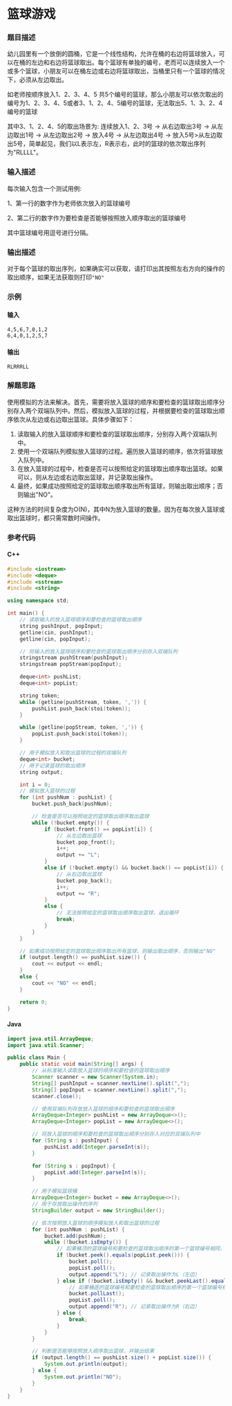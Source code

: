 # 篮球游戏

### 题目描述

幼儿园里有一个放倒的圆桶，它是一个线性结构，允许在桶的右边将篮球放入，可以在桶的左边和右边将篮球取出。每个篮球有单独的编号，老而可以连续放入一个或多个篮球，小朋友可以在桶左边或右边将篮球取出，当桶里只有一个篮球的情况下，必须从左边取出。

如老师按顺序放入1、2、3、4、5 共5个编号的篮球，那么小朋友可以依次取出的编号为1、2、3、4、5或者3、1、2、4、5编号的篮球，无法取出5、1、3、2、4编号的篮球

其中3、1、2、4、5的取出场景为: 连续放入1、2、3号 -> 从右边取出3号 -> 从左边取出1号 -> 从左边取出2号 -> 放入4号 -> 从左边取出4号 -> 放入5号>从左边取出5号，简单起见，我们以L表示左，R表示右，此时的篮球的依次取出序列为"RLLLL"。

### 输入描述

每次输入包含一个测试用例:

1、第一行的数字作为老师依次放入的篮球编号

2、第二行的数字作为要检查是否能够按照放入顺序取出的篮球编号

其中篮球编号用逗号进行分隔。

### 输出描述

对于每个篮球的取出序列，如果确实可以获取，请打印出其按照左右方向的操作的取出顺序，如果无法获取则打印`"NO"`

### 示例

#### 输入

```
4,5,6,7,0,1,2
6,4,0,1,2,5,7
```

#### 输出

```
RLRRRLL
```

### 解题思路

使用模拟的方法来解决。首先，需要将放入篮球的顺序和要检查的篮球取出顺序分别存入两个双端队列中。然后，模拟放入篮球的过程，并根据要检查的篮球取出顺序依次从左边或右边取出篮球。具体步骤如下：

1. 读取输入的放入篮球顺序和要检查的篮球取出顺序，分别存入两个双端队列中。
2. 使用一个双端队列模拟放入篮球的过程。遍历放入篮球的顺序，依次将篮球放入队列中。
3. 在放入篮球的过程中，检查是否可以按照给定的篮球取出顺序取出篮球。如果可以，则从左边或右边取出篮球，并记录取出操作。
4. 最终，如果成功按照给定的篮球取出顺序取出所有篮球，则输出取出顺序；否则输出"NO"。

这种方法的时间复杂度为O(N)，其中N为放入篮球的数量。因为在每次放入篮球或取出篮球时，都只需常数时间操作。

### 参考代码

#### C++

```c++
#include <iostream>
#include <deque>
#include <sstream>
#include <string>

using namespace std;

int main() {
    // 读取输入的放入篮球顺序和要检查的篮球取出顺序
    string pushInput, popInput;
    getline(cin, pushInput);
    getline(cin, popInput);

    // 将输入的放入篮球顺序和要检查的篮球取出顺序分别存入双端队列
    stringstream pushStream(pushInput);
    stringstream popStream(popInput);

    deque<int> pushList;
    deque<int> popList;

    string token;
    while (getline(pushStream, token, ',')) {
        pushList.push_back(stoi(token));
    }

    while (getline(popStream, token, ',')) {
        popList.push_back(stoi(token));
    }

    // 用于模拟放入和取出篮球的过程的双端队列
    deque<int> bucket;
    // 用于记录篮球的取出顺序
    string output;

    int i = 0;
    // 模拟放入篮球的过程
    for (int pushNum : pushList) {
        bucket.push_back(pushNum);

        // 检查是否可以按照给定的篮球取出顺序取出篮球
        while (!bucket.empty()) {
            if (bucket.front() == popList[i]) {
                // 从左边取出篮球
                bucket.pop_front();
                i++;
                output += "L";
            }
            else if (!bucket.empty() && bucket.back() == popList[i]) {
                // 从右边取出篮球
                bucket.pop_back();
                i++;
                output += "R";
            }
            else {
                // 无法按照给定的篮球取出顺序取出篮球，退出循环
                break;
            }
        }
    }

    // 如果成功按照给定的篮球取出顺序取出所有篮球，则输出取出顺序，否则输出"NO"
    if (output.length() == pushList.size()) {
        cout << output << endl;
    }
    else {
        cout << "NO" << endl;
    }

    return 0;
}
```

#### Java

```java
import java.util.ArrayDeque;
import java.util.Scanner;

public class Main {
    public static void main(String[] args) {
        // 从标准输入读取放入篮球的顺序和要检查的篮球取出顺序
        Scanner scanner = new Scanner(System.in);
        String[] pushInput = scanner.nextLine().split(",");
        String[] popInput = scanner.nextLine().split(",");
        scanner.close();

        // 使用双端队列存放放入篮球的顺序和要检查的篮球取出顺序
        ArrayDeque<Integer> pushList = new ArrayDeque<>();
        ArrayDeque<Integer> popList = new ArrayDeque<>();

        // 将放入篮球的顺序和要检查的篮球取出顺序分别存入对应的双端队列中
        for (String s : pushInput) {
            pushList.add(Integer.parseInt(s));
        }

        for (String s : popInput) {
            popList.add(Integer.parseInt(s));
        }

        // 用于模拟篮球桶
        ArrayDeque<Integer> bucket = new ArrayDeque<>();
        // 用于存放取出操作的序列
        StringBuilder output = new StringBuilder();

        // 依次按照放入篮球的顺序模拟放入和取出篮球的过程
        for (int pushNum : pushList) {
            bucket.add(pushNum);
            while (!bucket.isEmpty()) {
                // 如果桶顶的篮球编号和要检查的篮球取出顺序的第一个篮球编号相同，从桶顶取出篮球
                if (bucket.peek().equals(popList.peek())) {
                    bucket.poll();
                    popList.poll();
                    output.append("L"); // 记录取出操作为L（左边）
                } else if (!bucket.isEmpty() && bucket.peekLast().equals(popList.peek())) {
                    // 如果桶底的篮球编号和要检查的篮球取出顺序的第一个篮球编号相同，从桶底取出篮球
                    bucket.pollLast();
                    popList.poll();
                    output.append("R"); // 记录取出操作为R（右边）
                } else {
                    break;
                }
            }
        }

        // 判断是否能够按照放入顺序取出篮球，并输出结果
        if (output.length() == pushList.size() + popList.size()) {
            System.out.println(output);
        } else {
            System.out.println("NO");
        }
    }
}
```

